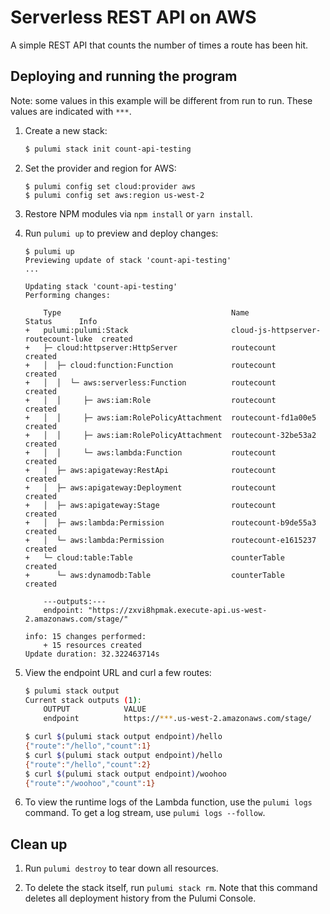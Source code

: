 # Serverless REST API on AWS

A simple REST API that counts the number of times a route has been hit.

## Deploying and running the program

Note: some values in this example will be different from run to run.  These values are indicated
with `***`.

1.  Create a new stack:

    ```bash
    $ pulumi stack init count-api-testing
    ```

1.  Set the provider and region for AWS:

    ```
    $ pulumi config set cloud:provider aws
    $ pulumi config set aws:region us-west-2
    ```

1.  Restore NPM modules via `npm install` or `yarn install`.

1.  Run `pulumi up` to preview and deploy changes:

    ```
    $ pulumi up
    Previewing update of stack 'count-api-testing'
    ...

    Updating stack 'count-api-testing'
    Performing changes:

        Type                                      Name                                 Status      Info
    +   pulumi:pulumi:Stack                       cloud-js-httpserver-routecount-luke  created
    +   ├─ cloud:httpserver:HttpServer            routecount                           created
    +   │  ├─ cloud:function:Function             routecount                           created
    +   │  │  └─ aws:serverless:Function          routecount                           created
    +   │  │     ├─ aws:iam:Role                  routecount                           created
    +   │  │     ├─ aws:iam:RolePolicyAttachment  routecount-fd1a00e5                  created
    +   │  │     ├─ aws:iam:RolePolicyAttachment  routecount-32be53a2                  created
    +   │  │     └─ aws:lambda:Function           routecount                           created
    +   │  ├─ aws:apigateway:RestApi              routecount                           created
    +   │  ├─ aws:apigateway:Deployment           routecount                           created
    +   │  ├─ aws:apigateway:Stage                routecount                           created
    +   │  ├─ aws:lambda:Permission               routecount-b9de55a3                  created
    +   │  └─ aws:lambda:Permission               routecount-e1615237                  created
    +   └─ cloud:table:Table                      counterTable                         created
    +      └─ aws:dynamodb:Table                  counterTable                         created

        ---outputs:---
        endpoint: "https://zxvi8hpmak.execute-api.us-west-2.amazonaws.com/stage/"

    info: 15 changes performed:
        + 15 resources created
    Update duration: 32.322463714s
    ```

1.  View the endpoint URL and curl a few routes:

    ```bash
    $ pulumi stack output
    Current stack outputs (1):
        OUTPUT            VALUE
        endpoint          https://***.us-west-2.amazonaws.com/stage/

    $ curl $(pulumi stack output endpoint)/hello
    {"route":"/hello","count":1}
    $ curl $(pulumi stack output endpoint)/hello
    {"route":"/hello","count":2}
    $ curl $(pulumi stack output endpoint)/woohoo
    {"route":"/woohoo","count":1}
    ```

1.  To view the runtime logs of the Lambda function, use the `pulumi logs` command. To get a log stream, use `pulumi logs --follow`.

## Clean up

1.  Run `pulumi destroy` to tear down all resources.

1.  To delete the stack itself, run `pulumi stack rm`. Note that this command deletes all deployment history from the Pulumi Console.
